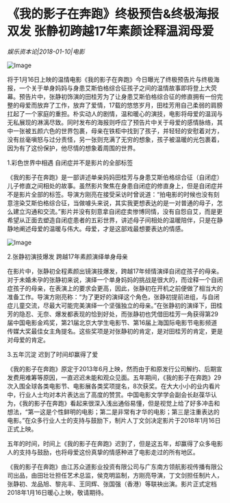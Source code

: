 # 《我的影子在奔跑》终极预告&终极海报双发 张静初跨越17年素颜诠释温润母爱

*娱乐资本论|2018-01-10|电影*

![Image](https://p1.pstatp.com/large/568d000255f90d01c706)

将于1月16日上映的温情电影《我的影子在奔跑》今日曝光了终极预告片与终极海报，一个关于单身妈妈与身患艾斯伯格综合征孩子之间的温情故事即将登上大荧幕。预告片中，张静初饰演的田桂芳为了让身患艾斯伯格综合征的修直拥有一份完整的母爱而放弃了工作，放弃了爱情，17载的悠悠岁月，田桂芳用自己柔弱的肩膀扛起了一个家庭的重担。朴实动人的剧情，温和暖心的演技，电影将母爱的温润与无私展现的淋漓尽致。同时发布的海报则呼应了预告片中关于母爱的感情脉络，其中一张被五颜六色的世界包裹，母亲在铁柜中找到了孩子，并轻轻的安慰着对方，没有丝毫嗔怒与过分责怪，另一张则充满了无穷的想象，孩子被温暖的光包裹着，因为有了这份保护，他尽情的想象着周围的世界。

1.彩色世界中相遇 自闭症并不是影片的全部标签

《我的影子在奔跑》是一部讲述单亲妈妈田桂芳与身患艾斯伯格综合征（自闭症）儿子修直之间相处的故事。虽然影片聚焦在身患自闭症的修直身上，但是自闭症并不是影片全部的标签。导演方刚亮在接受采访时曾说道：“拍电影的时候也没有刻意渲染艾斯伯格综合征，当做噱头来说，其实我更想表达的是一对普通的母子，怎么建立沟通和交流。”影片并没有刻意拿自闭症卖惨博同情，没有自怨自艾，而是更希望从正面去塑造自闭症患者的五彩世界，讲述母子间相处的温暖陪伴，只是在静静地阐述母爱的温暖与伟大。母爱，才是这部戏最想要表达的情感。

![Image](https://p3.pstatp.com/large/568e0001d746b03aca0f)

2.张静初演技爆发 跨越17年素颜演绎单身母亲

在影片中，张静初全程素颜出镜演技爆发，跨越17年倾情演绎自闭症孩子的母亲。对于未婚未孕的张静初来说，演绎一个单身妈妈的挑战是很大的，而诠释一个自闭症孩子的母亲，在表演上的要求会更高，因此，张静初在开机之前便做了相当大的准备工作。导演方刚亮称：“为了更好的演绎这个角色，张静初提前进组，与自闭症儿童交流，尽最大可能完美演绎一个坚强独立的母亲。”在张静初的演绎下，田桂芳的隐忍、无奈、爆发都表现的恰到好处，而张静初也凭借田桂芳一角获得第29届中国电影金鸡奖，第21届北京大学生电影节、第16届上海国际电影节电影频道传媒大奖最佳女主角提名。这些奖项是对张静初的肯定，是对田桂芳的肯定，更是对母爱的肯定。

3.五年沉淀 迟到了时间却赢得了爱

《我的影子在奔跑》原定于2013年6月上映，然而由于和原发行公司解约、后期宣发费用难筹等原因，一直迟迟未能和观众见面。五年期间，《我的影子在奔跑》29次入围全球各类电影节、电影展各类奖项提名，8次获奖。在大大小小的业内看片中，行业人士均对本片表达出了高度的赞赏。中国电影文学学会副会长赵葆华认为，《我的影子在奔跑》看起来很深入浅出通俗易懂，但是视觉上给了好多冲击和想法，“第一这是个性鲜明的电影；第二是非常有才华的电影；第三是注重表达的电影。”在众多行业人士的支持与鼓励下，制片人丁文剑决定影片于2018年1月16日正式上映。

五年的时间，时间上《我的影子在奔跑》迟到了，但是这五年，却赢得了众多电影人的支持与鼓励，也将母爱这份真挚的情感种进了电影走过的所有地区。

《我的影子在奔跑》由江苏众道影业投资有限公司与广东南方领航影视传播有限公司出品，由田壮壮担任艺术总监，侯克明监制，方刚亮导演，丁文剑担任制片人，张静初、龙品旭、黎兆丰、王同辉、张国强（香港）等联袂出演。影片正式定档2018年1月16日暖心上映，敬请期待。

